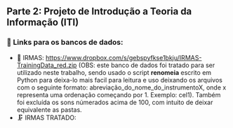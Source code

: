 ## Parte 2: Projeto de Introdução a Teoria da Informação (ITI)

### 🔗 Links para os bancos de dados:
- 🎵 IRMAS: https://www.dropbox.com/s/gebspyfkse1bkju/IRMAS-TrainingData_red.zip (OBS: este banco de dados foi tratado para ser utilizado neste trabalho, sendo usado o script **renomeia** escrito em Python para deixa-lo mais facil para leitura e uso deixando os arquivos com o seguinte formato: abreviação_do_nome_do_instrumentoX, onde x representa uma ordenação começando por 1. Exemplo: cel1). Também foi excluída os sons númerados acima de 100, com intuito de deixar equivalente as pastas.
- 🗜 IRMAS TRATADO: 

